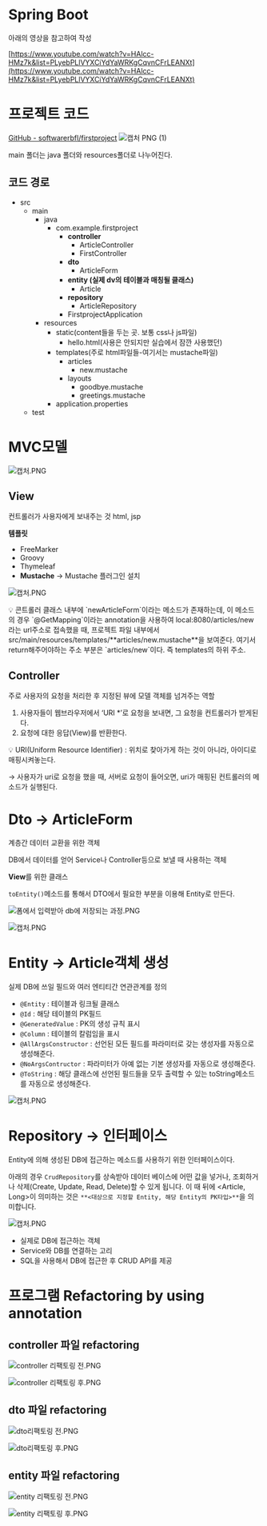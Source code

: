 # Spring Boot

아래의 영상을 참고하여 작성

[https://www.youtube.com/watch?v=HAlcc-HMz7k&list=PLyebPLlVYXCiYdYaWRKgCqvnCFrLEANXt](https://www.youtube.com/watch?v=HAlcc-HMz7k&list=PLyebPLlVYXCiYdYaWRKgCqvnCFrLEANXt)

# 프로젝트 코드

[GitHub - softwarerbfl/firstproject](https://github.com/softwarerbfl/firstproject)
![캡처 PNG (1)](https://user-images.githubusercontent.com/77094833/147883560-7c19bb83-e1a5-42c7-938f-775230ae4f53.png)

main 폴더는 java 폴더와 resources폴더로 나누어진다.

## 코드 경로

- src
    - main
        - java
            - com.example.firstproject
                - **controller**
                    - ArticleController
                    - FirstController
                - **dto**
                    - ArticleForm
                - **entity (실제 dv의 테이블과 매칭될 클래스)**
                    - Article
                - **repository**
                    - ArticleRepository
                - FirstprojectApplication
        - resources
            - static(content들을 두는 곳. 보통 css나 js파일)
                - hello.html(사용은 안되지만 실습에서 잠깐 사용했던)
            - templates(주로 html파일들-여기서는 mustache파일)
                - articles
                    - new.mustache
                - layouts
                    - goodbye.mustache
                    - greetings.mustache
            - application.properties
    - test

# MVC모델

![캡처.PNG](Spring%20Boot%201b092945d0744d29a53938fb5458cd6f/%EC%BA%A1%EC%B2%98%201.png)

## View

컨트롤러가 사용자에게 보내주는 것 html, jsp

**템플릿**

- FreeMarker
- Groovy
- Thymeleaf
- **Mustache** → Mustache 플러그인 설치

![캡처.PNG](Spring%20Boot%201b092945d0744d29a53938fb5458cd6f/%EC%BA%A1%EC%B2%98%202.png)

<aside>
💡 콘트롤러 클래스 내부에 `newArticleForm`이라는 메소드가 존재하는데, 이 메소드의 경우 `@GetMapping`이라는 annotation을 사용하여 local:8080/articles/new라는 url주소로 접속했을 때, 프로젝트 파일 내부에서 src/main/resources/templates/**articles/new.mustache**을 보여준다.  여기서 return해주어야하는 주소 부분은 `articles/new`이다. 즉 templates의 하위 주소.

</aside>

## Controller

주로 사용자의 요청을 처리한 후 지정된 뷰에 모델 객체를 넘겨주는 역할

1. 사용자들이 웹브라우저에서 ‘URI *’로 요청을 보내면, 그 요청을 컨트롤러가 받게된다.
2. 요청에 대한 응답(View)를 반환한다.

<aside>
💡 URI(Uniform Resource Identifier) : 위치로 찾아가게 하는 것이 아니라, 아이디로 매핑시켜놓는다.

</aside>

→ 사용자가 uri로 요청을 했을 때, 서버로 요청이 들어오면, uri가 매핑된 컨트롤러의 메소드가 실행된다. 

# Dto → ArticleForm

계층간 데이터 교환을 위한 객체

DB에서 데이터를 얻어 Service나 Controller등으로 보낼 때 사용하는 객체

**View**를 위한 클래스

`toEntity()`메소드를 통해서 DTO에서 필요한 부분을 이용해 Entity로 만든다.

![폼에서 입력받아 db에 저장되는 과정.PNG](Spring%20Boot%201b092945d0744d29a53938fb5458cd6f/%ED%8F%BC%EC%97%90%EC%84%9C_%EC%9E%85%EB%A0%A5%EB%B0%9B%EC%95%84_db%EC%97%90_%EC%A0%80%EC%9E%A5%EB%90%98%EB%8A%94_%EA%B3%BC%EC%A0%95.png)

![캡처.PNG](Spring%20Boot%201b092945d0744d29a53938fb5458cd6f/%EC%BA%A1%EC%B2%98%203.png)

# Entity → Article객체 생성

실제 DB에 쓰일 필드와 여러 엔티티간 연관관계를 정의

- `@Entity` : 테이블과 링크될 클래스
- `@Id` : 해당 테이블의 PK필드
- `@GeneratedValue` : PK의 생성 규칙 표시
- `@Column` : 테이블의 칼럼임을 표시
- `@AllArgsConstructor` : 선언된 모든 필드를 파라미터로 갖는 생성자를 자동으로 생성해준다.
- `@NoArgsContructor` : 파라미터가 아예 없는 기본 생성자를 자동으로 생성해준다.
- `@ToString` : 해당 클래스에 선언된 필드들을 모두 출력할 수 있는 toString메소드를 자동으로 생성해준다.

![캡처.PNG](Spring%20Boot%201b092945d0744d29a53938fb5458cd6f/%EC%BA%A1%EC%B2%98%204.png)

# Repository → 인터페이스

 Entity에 의해 생성된 DB에 접근하는 메소드를 사용하기 위한 인터페이스이다. 

아래의 경우 `CrudRepository`를 상속받아 데이터 베이스에 어떤 값을 넣거나, 조회하거나 삭제(Create, Update, Read, Delete)할 수 있게 됩니다. 이 때 뒤에 <Article, Long>이 의미하는 것은 `**<대상으로 지정할 Entity, 해당 Entity의 PK타입>**`을 의미합니다.

![캡처.PNG](Spring%20Boot%201b092945d0744d29a53938fb5458cd6f/%EC%BA%A1%EC%B2%98%205.png)

- 실제로 DB에 접근하는 객체
- Service와 DB를 연결하는 고리
- SQL을 사용해서 DB에 접근한 후 CRUD API를 제공

# 프로그램 Refactoring by using annotation

## controller 파일 refactoring

![controller 리팩토링 전.PNG](Spring%20Boot%201b092945d0744d29a53938fb5458cd6f/controller_%EB%A6%AC%ED%8C%A9%ED%86%A0%EB%A7%81_%EC%A0%84.png)

![controller 리팩토링 후.PNG](Spring%20Boot%201b092945d0744d29a53938fb5458cd6f/controller_%EB%A6%AC%ED%8C%A9%ED%86%A0%EB%A7%81_%ED%9B%84.png)

## dto 파일 refactoring

![dto리팩토링 전.PNG](Spring%20Boot%201b092945d0744d29a53938fb5458cd6f/dto%EB%A6%AC%ED%8C%A9%ED%86%A0%EB%A7%81_%EC%A0%84.png)

![dto리팩토링 후.PNG](Spring%20Boot%201b092945d0744d29a53938fb5458cd6f/dto%EB%A6%AC%ED%8C%A9%ED%86%A0%EB%A7%81_%ED%9B%84.png)

## entity 파일 refactoring

![entity 리팩토링 전.PNG](Spring%20Boot%201b092945d0744d29a53938fb5458cd6f/entity_%EB%A6%AC%ED%8C%A9%ED%86%A0%EB%A7%81_%EC%A0%84.png)

![entity 리팩토링 후.PNG](Spring%20Boot%201b092945d0744d29a53938fb5458cd6f/entity_%EB%A6%AC%ED%8C%A9%ED%86%A0%EB%A7%81_%ED%9B%84.png)

